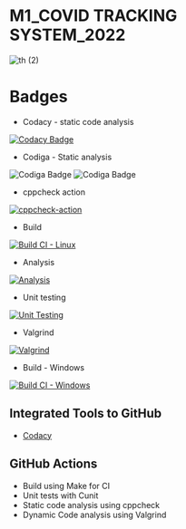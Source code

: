 # M1_COVID TRACKING SYSTEM_2022


![th (2)](https://user-images.githubusercontent.com/101585225/159429204-7f039cbf-5228-48c9-afe2-d507b7c634cd.jpg)



# Badges

* Codacy - static code analysis

[![Codacy Badge](https://app.codacy.com/project/badge/Grade/9c701dc773cc416daecbe747d6f7c61a)](https://www.codacy.com/gh/Abiramikoperundevi/M1_Project_2022/dashboard?utm_source=github.com&amp;utm_medium=referral&amp;utm_content=Abiramikoperundevi/M1_Project_2022&amp;utm_campaign=Badge_Grade)

* Codiga - Static analysis

![Codiga Badge](https://api.codiga.io/project/32085/score/svg)
![Codiga Badge](https://api.codiga.io/project/32085/status/svg)

* cppcheck action

[![cppcheck-action](https://github.com/Abiramikoperundevi/M1_Project_2022/actions/workflows/cppcheck-action.yml/badge.svg)](https://github.com/Abiramikoperundevi/M1_Project_2022/actions/workflows/cppcheck-action.yml)

* Build

[![Build CI - Linux](https://github.com/Abiramikoperundevi/M1_Project_2022/actions/workflows/c-cpp.yml/badge.svg)](https://github.com/Abiramikoperundevi/M1_Project_2022/actions/workflows/c-cpp.yml)

* Analysis

[![Analysis](https://github.com/Abiramikoperundevi/M1_Project_2022/actions/workflows/Analysis.yml/badge.svg)](https://github.com/Abiramikoperundevi/M1_Project_2022/actions/workflows/Analysis.yml)

* Unit testing

[![Unit Testing](https://github.com/Abiramikoperundevi/M1_Project_2022/actions/workflows/unit-test.yml/badge.svg)](https://github.com/Abiramikoperundevi/M1_Project_2022/actions/workflows/unit-test.yml)

* Valgrind

[![Valgrind](https://github.com/Abiramikoperundevi/M1_Project_2022/actions/workflows/valgrind.yml/badge.svg)](https://github.com/Abiramikoperundevi/M1_Project_2022/actions/workflows/valgrind.yml)

* Build - Windows

[![Build CI - Windows](https://github.com/Abiramikoperundevi/M1_Project_2022/actions/workflows/Build_Windows.yml/badge.svg)](https://github.com/Abiramikoperundevi/M1_Project_2022/actions/workflows/Build_Windows.yml)


## Integrated Tools to GitHub
*  [Codacy](https://www.codacy.com/)



## GitHub Actions
* Build using Make for CI
* Unit tests with Cunit
* Static code analysis using cppcheck
* Dynamic Code analysis using Valgrind

